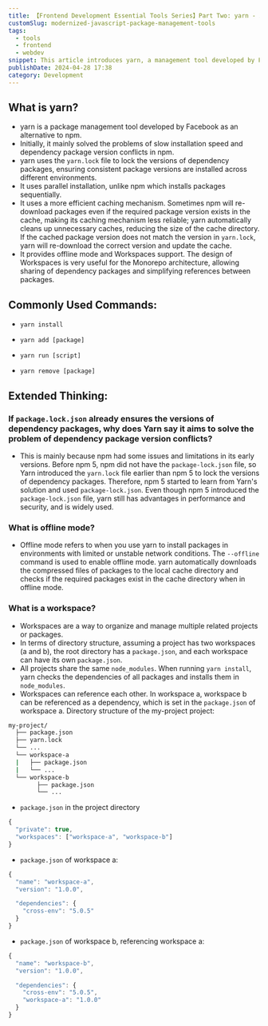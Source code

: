 ```yaml
---
title: 【Frontend Development Essential Tools Series】Part Two: yarn - A Modern JavaScript Package Management Tool
customSlug: modernized-javascript-package-management-tools
tags:
  - tools
  - frontend
  - webdev
snippet: This article introduces yarn, a management tool developed by Facebook as an alternative to npm, as well as its usage and advantages.
publishDate: 2024-04-28 17:38
category: Development
---
```


## What is yarn?
- yarn is a package management tool developed by Facebook as an alternative to npm.
- Initially, it mainly solved the problems of slow installation speed and dependency package version conflicts in npm.
- yarn uses the  `yarn.lock` file to lock the versions of dependency packages, ensuring consistent package versions are installed across different environments.
- It uses parallel installation, unlike npm which installs packages sequentially.
- It uses a more efficient caching mechanism. Sometimes npm will re-download packages even if the required package version exists in the cache, making its caching mechanism less reliable; yarn automatically cleans up unnecessary caches, reducing the size of the cache directory. If the cached package version does not match the version in `yarn.lock`, yarn will re-download the correct version and update the cache.
- It provides offline mode and Workspaces support. The design of Workspaces is very useful for the Monorepo architecture, allowing sharing of dependency packages and simplifying references between packages.


## Commonly Used Commands:

- `yarn install`

- `yarn add [package]`

- `yarn run [script]`

- `yarn remove [package]`

## Extended Thinking:

### If `package.lock.json` already ensures the versions of dependency packages, why does Yarn say it aims to solve the problem of dependency package version conflicts?

- This is mainly because npm had some issues and limitations in its early versions. Before npm 5, npm did not have the `package-lock.json` file, so Yarn introduced the `yarn.lock` file earlier than npm 5 to lock the versions of dependency packages. Therefore, npm 5 started to learn from Yarn's solution and used `package-lock.json`. Even though npm 5 introduced the `package-lock.json` file, yarn still has advantages in performance and security, and is widely used.

### What is offline mode?

- Offline mode refers to when you use yarn to install packages in environments with limited or unstable network conditions. The `--offline` command is used to enable offline mode. yarn automatically downloads the compressed files of packages to the local cache directory and checks if the required packages exist in the cache directory when in offline mode.

### What is a workspace?

- Workspaces are a way to organize and manage multiple related projects or packages.
- In terms of directory structure, assuming a project has two workspaces (a and b), the root directory has a `package.json`, and each workspace can have its own `package.json`.
- All projects share the same `node_modules`. When running `yarn install`, yarn checks the dependencies of all packages and installs them in `node_modules`.
- Workspaces can reference each other. In workspace a, workspace b can be referenced as a dependency, which is set in the `package.json` of workspace a.
Directory structure of the my-project project:

```bash title="my-project"
my-project/
  ├── package.json
  ├── yarn.lock
  └── ...
  └── workspace-a
  |   ├── package.json
  |   └── ...
  └── workspace-b
        ├── package.json
        └── ...
```

- `package.json` in the project directory

```javascript title="package.json"
{
  "private": true,
  "workspaces": ["workspace-a", "workspace-b"]
}
```
- `package.json` of workspace a:

```javascript title="workspace-a/package.json"
{
  "name": "workspace-a",
  "version": "1.0.0",

  "dependencies": {
    "cross-env": "5.0.5"
  }
}
```
- `package.json` of workspace b, referencing workspace a:

```javascript title="workspace-b/package.json"
{
  "name": "workspace-b",
  "version": "1.0.0",

  "dependencies": {
    "cross-env": "5.0.5",
    "workspace-a": "1.0.0"
  }
}
```
